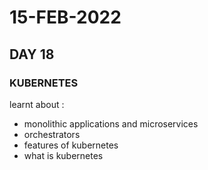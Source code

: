 # 15-FEB-2022

## DAY 18

### KUBERNETES

 learnt about :
 - monolithic applications and microservices 
 - orchestrators
 - features of kubernetes
 - what is kubernetes
